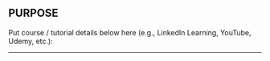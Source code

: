 ## PURPOSE

Put course / tutorial details below here (e.g., LinkedIn Learning, YouTube, Udemy, etc.):

---
